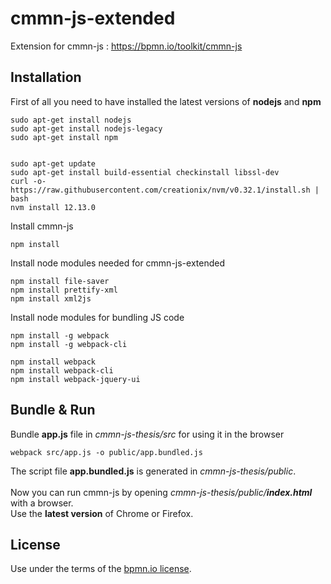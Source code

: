 # cmmn-js-extended

Extension for cmmn-js : https://bpmn.io/toolkit/cmmn-js

## Installation

First of all you need to have installed the latest versions of **nodejs** and **npm**
```
sudo apt-get install nodejs
sudo apt-get install nodejs-legacy
sudo apt-get install npm


sudo apt-get update
sudo apt-get install build-essential checkinstall libssl-dev
curl -o- https://raw.githubusercontent.com/creationix/nvm/v0.32.1/install.sh | bash 
nvm install 12.13.0
```

Install cmmn-js
```
npm install
```
Install node modules needed for cmmn-js-extended
```
npm install file-saver
npm install prettify-xml
npm install xml2js
```

Install node modules for bundling JS code

```
npm install -g webpack
npm install -g webpack-cli

npm install webpack
npm install webpack-cli
npm install webpack-jquery-ui
```
## Bundle & Run
Bundle **app.js** file in *cmmn-js-thesis/src* for using it in the browser
```
webpack src/app.js -o public/app.bundled.js
```
The script file **app.bundled.js** is generated in *cmmn-js-thesis/public*.  
<br/>
Now you can run cmmn-js by opening *cmmn-js-thesis/public/**index.html*** with a browser.
</br>
Use the **latest version** of Chrome or Firefox.


## License

Use under the terms of the [bpmn.io license](http://bpmn.io/license).
